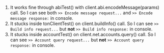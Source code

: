1) It works fine through abiTest() with client.abi.encodeMessage(params) call.
So I can see both `>> Encode message request...` and `>> Encode message response:` in console.
3) It stucks inside tonClientTest() on client.buildInfo() call.
So I can see `>> Build info request...` but **not** `>> Build info response:` in console.
3) It stucks inside accountTest() on client.net.accounts.query() call.
So I can see `>> Account query request...` but **not** `>> Account query response:` in console.

